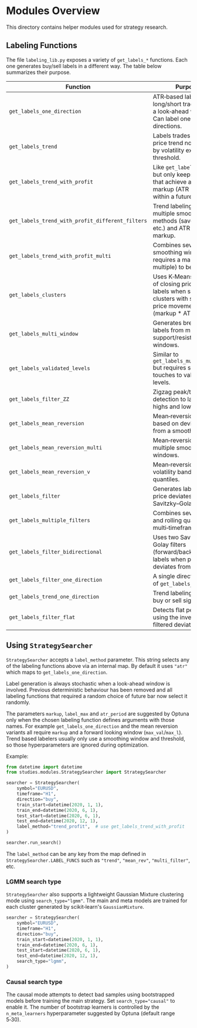 # Modules Overview

This directory contains helper modules used for strategy research.

## Labeling Functions

The file `labeling_lib.py` exposes a variety of `get_labels_*` functions. Each one generates buy/sell labels in a different way. The table below summarizes their purpose.

| Function | Purpose |
| --- | --- |
| `get_labels_one_direction` | ATR‑based labeling of long/short trades within a look‑ahead window. Can label one or both directions. |
| `get_labels_trend` | Labels trades when the price trend normalized by volatility exceeds a threshold. |
| `get_labels_trend_with_profit` | Like `get_labels_trend` but only keeps signals that achieve a minimum markup (ATR multiple) within a future window. |
| `get_labels_trend_with_profit_different_filters` | Trend labeling with multiple smoothing methods (savgol, spline, etc.) and ATR-based markup. |
| `get_labels_trend_with_profit_multi` | Combines several smoothing windows and requires a markup (ATR multiple) to be hit. |
| `get_labels_clusters` | Uses K‑Means clusters of closing prices and labels when switching clusters with sufficient price movement (markup * ATR). |
| `get_labels_multi_window` | Generates breakout labels from multiple support/resistance windows. |
| `get_labels_validated_levels` | Similar to `get_labels_multi_window` but requires several touches to validate levels. |
| `get_labels_filter_ZZ` | Zigzag peak/trough detection to label local highs and lows. |
| `get_labels_mean_reversion` | Mean‑reversion labeling based on deviations from a smoothed trend. | Uses markup multiplied by ATR.
| `get_labels_mean_reversion_multi` | Mean‑reversion using multiple smoothing windows. | Uses markup multiplied by ATR.
| `get_labels_mean_reversion_v` | Mean‑reversion with volatility bands to adapt quantiles. | Uses markup multiplied by ATR.
| `get_labels_filter` | Generates labels when price deviates from a Savitzky–Golay filter. |
| `get_labels_multiple_filters` | Combines several filters and rolling quantiles for multi‑timeframe signals. |
| `get_labels_filter_bidirectional` | Uses two Savitzky–Golay filters (forward/backward) and labels when price deviates from both. |
| `get_labels_filter_one_direction` | A single direction variant of `get_labels_filter`. |
| `get_labels_trend_one_direction` | Trend labeling for only buy or sell signals. |
| `get_labels_filter_flat` | Detects flat periods using the inverse of a filtered deviation. |

## Using `StrategySearcher`

`StrategySearcher` accepts a `label_method` parameter. This string selects any of the labeling functions above via an internal map. By default it uses `"atr"` which maps to `get_labels_one_direction`.

Label generation is always stochastic when a look-ahead window is involved. Previous deterministic behaviour has been removed and all labeling functions that required a random choice of future bar now select it randomly.

The parameters `markup`, `label_max` and `atr_period` are suggested by Optuna only when the chosen labeling function defines arguments with those names. For example `get_labels_one_direction` and the mean reversion variants all require `markup` and a forward looking window (`max_val`/`max_l`). Trend based labelers usually only use a smoothing window and threshold, so those hyperparameters are ignored during optimization.

Example:

```python
from datetime import datetime
from studies.modules.StrategySearcher import StrategySearcher

searcher = StrategySearcher(
    symbol="EURUSD",
    timeframe="H1",
    direction="buy",
    train_start=datetime(2020, 1, 1),
    train_end=datetime(2020, 6, 1),
    test_start=datetime(2020, 6, 1),
    test_end=datetime(2020, 12, 1),
    label_method="trend_profit",  # use get_labels_trend_with_profit
)

searcher.run_search()
```

The `label_method` can be any key from the map defined in `StrategySearcher.LABEL_FUNCS` such as `"trend"`, `"mean_rev"`, `"multi_filter"`, etc.

### LGMM search type

`StrategySearcher` also supports a lightweight Gaussian Mixture clustering mode using `search_type="lgmm"`. The main and meta models are trained for each cluster generated by scikit‑learn's `GaussianMixture`.

```python
searcher = StrategySearcher(
    symbol="EURUSD",
    timeframe="H1",
    direction="buy",
    train_start=datetime(2020, 1, 1),
    train_end=datetime(2020, 6, 1),
    test_start=datetime(2020, 6, 1),
    test_end=datetime(2020, 12, 1),
    search_type="lgmm",
)
```

### Causal search type

The causal mode attempts to detect bad samples using bootstrapped models
before training the main strategy. Set `search_type="causal"` to enable it.
The number of bootstrap learners is controlled by the `n_meta_learners`
hyperparameter suggested by Optuna (default range 5‑30).
